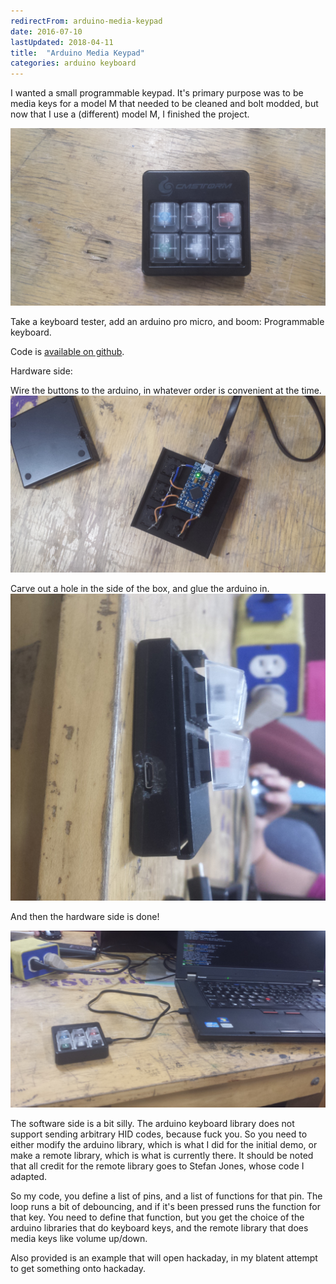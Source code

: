 ```yaml
---
redirectFrom: arduino-media-keypad
date: 2016-07-10
lastUpdated: 2018-04-11
title:  "Arduino Media Keypad"
categories: arduino keyboard
---
```


I wanted a small programmable keypad.
It's primary purpose was to be media keys for a model M that needed to be cleaned and bolt modded, but now that I use a (different) model M, I finished the project.



![](/assets/pages/arduino-keypad/arduinoKeypad.jpg)

Take a keyboard tester, add an arduino pro micro, and boom: Programmable keyboard.

Code is [available on github](https://github.com/mtfurlan/arduinoKeypad).


Hardware side:

Wire the buttons to the arduino, in whatever order is convenient at the time.
![](/assets/pages/arduino-keypad/arduinoKeypadWires.jpg)

Carve out a hole in the side of the box, and glue the arduino in.
![](/assets/pages/arduino-keypad/arduinoKeypadTogether.jpg)

And then the hardware side is done!

![](/assets/pages/arduino-keypad/arduinoKeypadDone.jpg)

The software side is a bit silly. The arduino keyboard library does not support sending arbitrary HID codes, because fuck you. So you need to either modify the arduino library, which is what I did for the initial demo, or make a remote library, which is what is currently there.
It should be noted that all credit for the remote library goes to Stefan Jones, whose code I adapted.

So my code, you define a list of pins, and a list of functions for that pin.
The loop runs a bit of debouncing, and if it's been pressed runs the function for that key. You need to define that function, but you get the choice of the arduino libraries that do keyboard keys, and the remote library that does media keys like volume up/down.

Also provided is an example that will open hackaday, in my blatent attempt to get something onto hackaday.
